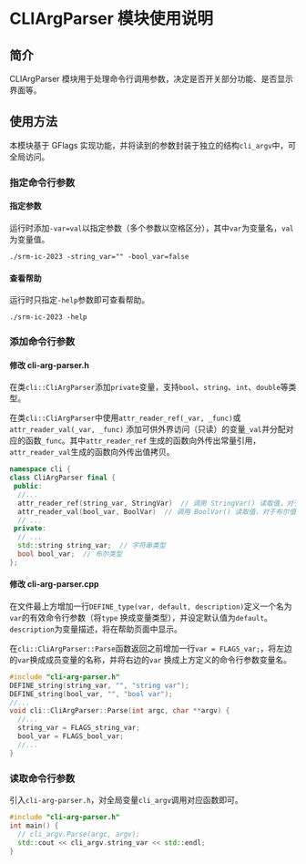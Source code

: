 # CLIArgParser 模块使用说明

## 简介

CLIArgParser 模块用于处理命令行调用参数，决定是否开关部分功能、是否显示界面等。

## 使用方法

本模块基于 GFlags 实现功能，并将读到的参数封装于独立的结构`cli_argv`中，可全局访问。

### 指定命令行参数

#### 指定参数

运行时添加`-var=val`以指定参数（多个参数以空格区分），其中`var`为变量名，`val`为变量值。

```shell
./srm-ic-2023 -string_var="" -bool_var=false
```

#### 查看帮助

运行时只指定`-help`参数即可查看帮助。

```shell
./srm-ic-2023 -help
```

### 添加命令行参数

#### 修改 cli-arg-parser.h

在类`cli::CliArgParser`添加`private`变量，支持`bool`、`string`、`int`、`double`等类型。

在类`cli::CliArgParser`中使用`attr_reader_ref(_var, _func)`或`attr_reader_val(_var, _func)`
添加可供外界访问（只读）的变量`_val`并分配对应的函数`_func`。其中`attr_reader_ref`
生成的函数向外传出常量引用，`attr_reader_val`生成的函数向外传出值拷贝。

```c++
namespace cli {
class CliArgParser final {
 public:
  //...
  attr_reader_ref(string_var, StringVar)  // 调用 StringVar() 读取值，对于字符串使用引用传递
  attr_reader_val(bool_var, BoolVar)  // 调用 BoolVar() 读取值，对于布尔值使用值传递
  // ...
 private:
  // ...
  std::string string_var;  // 字符串类型
  bool bool_var;  // 布尔类型
};
```

#### 修改 cli-arg-parser.cpp

在文件最上方增加一行`DEFINE_type(var, default, description)`定义一个名为`var`的有效命令行参数（将`type`
换成变量类型），并设定默认值为`default`。`description`为变量描述，将在帮助页面中显示。

在`cli::CliArgParser::Parse`函数返回之前增加一行`var = FLAGS_var;`，将左边的`var`换成成员变量的名称，并将右边的`var`
换成上方定义的命令行参数变量名。

```c++
#include "cli-arg-parser.h"
DEFINE_string(string_var, "", "string var");
DEFINE_string(bool_var, "", "bool var");
//...
void cli::CliArgParser::Parse(int argc, char **argv) {
  //...
  string_var = FLAGS_string_var;
  bool_var = FLAGS_bool_var;
  //...
}
```

### 读取命令行参数

引入`cli-arg-parser.h`，对全局变量`cli_argv`调用对应函数即可。

```c++
#include "cli-arg-parser.h"
int main() {
  // cli_argv.Parse(argc, argv);
  std::cout << cli_argv.string_var << std::endl;
}
```